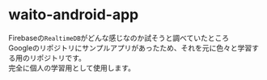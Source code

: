 # waito-android-app
Firebaseの`RealtimeDB`がどんな感じなのか試そうと調べていたところ  
Googleのリポジトリにサンプルアプリがあったため、それを元に色々と学習する用のリポジトリです。  
完全に個人の学習用として使用します。  

